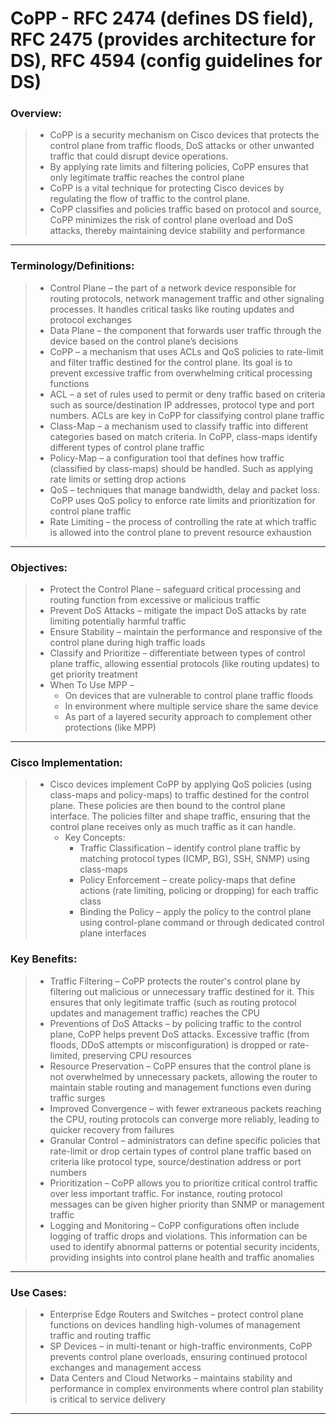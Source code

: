 # CoPP - RFC 2474 (defines DS field), RFC 2475 (provides architecture for DS), RFC 4594 (config guidelines for DS)

### Overview:
> * CoPP is a security mechanism on Cisco devices that protects the control plane from traffic floods, DoS attacks or other unwanted traffic that could disrupt device operations.
> * By applying rate limits and filtering policies, CoPP ensures that only legitimate traffic reaches the control plane
> * CoPP is a vital technique for protecting Cisco devices by regulating the flow of traffic to the control plane.
> * CoPP classifies and policies traffic based on protocol and source, CoPP minimizes the risk of control plane overload and DoS attacks, thereby maintaining device stability and performance
---
### Terminology/Definitions:
> * Control Plane – the part of a network device responsible for routing protocols, network management traffic and other signaling processes. It handles critical tasks like routing updates and protocol exchanges
> * Data Plane – the component that forwards user traffic through the device based on the control plane’s decisions
> * CoPP – a mechanism that uses ACLs and QoS policies to rate-limit and filter traffic destined for the control plane. Its goal is to prevent excessive traffic from overwhelming critical processing functions
> * ACL – a set of rules used to permit or deny traffic based on criteria such as source/destination IP addresses, protocol type and port numbers. ACLs are key in CoPP for classifying control plane traffic
> * Class-Map – a mechanism used to classify traffic into different categories based on match criteria. In CoPP, class-maps identify different types of control plane traffic
> * Policy-Map – a configuration tool that defines how traffic (classified by class-maps) should be handled. Such as applying rate limits or setting drop actions
> * QoS – techniques that manage bandwidth, delay and packet loss. CoPP uses QoS policy to enforce rate limits and prioritization for control plane traffic
> * Rate Limiting – the process of controlling the rate at which traffic is allowed into the control plane to prevent resource exhaustion
---
### Objectives:
> * Protect the Control Plane – safeguard critical processing and routing function from excessive or malicious traffic
> * Prevent DoS Attacks – mitigate the impact DoS attacks by rate limiting potentially harmful traffic
> * Ensure Stability – maintain the performance and responsive of the control plane during high traffic loads
> * Classify and Prioritize – differentiate between types of control plane traffic, allowing essential protocols (like routing updates) to get priority treatment
> * When To Use MPP –
>   * On devices that are vulnerable to control plane traffic floods
>   * In environment where multiple service share the same device
>   * As part of a layered security approach to complement other protections (like MPP)
---
### Cisco Implementation:
> * Cisco devices implement CoPP by applying QoS policies (using class-maps and policy-maps) to traffic destined for the control plane. These policies are then bound to the control plane interface. The policies filter and shape traffic, ensuring that the control plane receives only as much traffic as it can handle.
>   * Key Concepts:
>     * Traffic Classification – identify control plane traffic by matching protocol types (ICMP, BG), SSH, SNMP) using class-maps
>     * Policy Enforcement – create policy-maps that define actions (rate limiting, policing or dropping) for each traffic class
>     * Binding the Policy – apply the policy to the control plane using control-plane command or through dedicated control plane interfaces
### Key Benefits:
> * Traffic Filtering – CoPP protects the router's control plane by filtering out malicious or unnecessary traffic destined for it. This ensures that only legitimate traffic (such as routing protocol updates and management traffic) reaches the CPU
> * Preventions of DoS Attacks – by policing traffic to the control plane, CoPP helps prevent DoS attacks. Excessive traffic (from floods, DDoS attempts or misconfiguration) is dropped or rate-limited, preserving CPU resources
> * Resource Preservation – CoPP ensures that the control plane is not overwhelmed by unnecessary packets, allowing the router to maintain stable routing and management functions even during traffic surges
> * Improved Convergence – with fewer extraneous packets reaching the CPU, routing protocols can converge more reliably, leading to quicker recovery from failures
> * Granular Control – administrators can define specific policies that rate-limit or drop certain types of control plane traffic based on criteria like protocol type, source/destination address or port numbers
> * Prioritization – CoPP allows you to prioritize critical control traffic over less important traffic. For instance, routing protocol messages can be given higher priority than SNMP or management traffic
> * Logging and Monitoring – CoPP configurations often include logging of traffic drops and violations. This information can be used to identify abnormal patterns or potential security incidents, providing insights into control plane health and traffic anomalies
---
### Use Cases:
> * Enterprise Edge Routers and Switches – protect control plane functions on devices handling high-volumes of management traffic and routing traffic
> * SP Devices – in multi-tenant or high-traffic environments, CoPP prevents control plane overloads, ensuring continued protocol exchanges and management access
> * Data Centers and Cloud Networks – maintains stability and performance in complex environments where control plan stability is critical to service delivery
---
